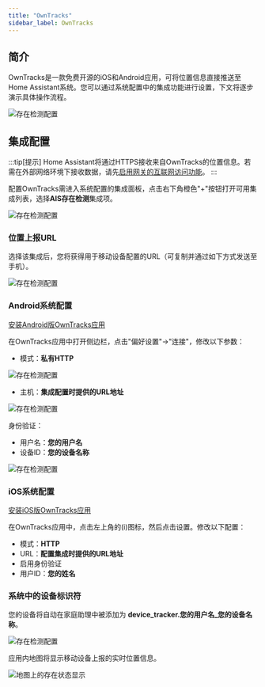 ```yaml
---
title: "OwnTracks"
sidebar_label: OwnTracks
---
```


## 简介

OwnTracks是一款免费开源的iOS和Android应用，可将位置信息直接推送至Home Assistant系统。您可以通过系统配置中的集成功能进行设置，下文将逐步演示具体操作流程。

![存在检测配置](/img/en/bramka/presence_detection_0.png)

## 集成配置

:::tip[提示]
Home Assistant将通过HTTPS接收来自OwnTracks的位置信息。若需在外部网络环境下接收数据，请先[启用网关的互联网访问功能](/docs/ais_bramka_remote_www_index)。
:::

配置OwnTracks需进入系统配置的集成面板，点击右下角橙色"+"按钮打开可用集成列表，选择**AIS存在检测**集成项。

![存在检测配置](/img/en/bramka/presence_detection_1.png)

### 位置上报URL

选择该集成后，您将获得用于移动设备配置的URL（可复制并通过如下方式发送至手机）。

![存在检测配置](/img/en/bramka/presence_detection_2.png)

### Android系统配置

<a href="https://play.google.com/store/apps/details?id=org.owntracks.android" target="_blank">安装Android版OwnTracks应用</a>

在OwnTracks应用中打开侧边栏，点击"偏好设置"→"连接"，修改以下参数：

- 模式：**私有HTTP**

![存在检测配置](/img/en/bramka/presence_detection_3.png)

- 主机：**集成配置时提供的URL地址**

![存在检测配置](/img/en/bramka/presence_detection_4.png)

身份验证：

- 用户名：**您的用户名**
- 设备ID：**您的设备名称**

![存在检测配置](/img/en/bramka/presence_detection_5.png)

### iOS系统配置

<a href="https://itunes.apple.com/us/app/owntracks/id692424691?mt=8" target="_blank">安装iOS版OwnTracks应用</a>

在OwnTracks应用中，点击左上角的(i)图标，然后点击设置。修改以下配置：

- 模式：**HTTP**
- URL：**配置集成时提供的URL地址**
- 启用身份验证
- 用户ID：**您的姓名**

### 系统中的设备标识符

您的设备将自动在家庭助理中被添加为 **device_tracker.您的用户名_您的设备名称**。

![存在检测配置](/img/en/bramka/presence_detection_6.png)

应用内地图将显示移动设备上报的实时位置信息。

![地图上的存在状态显示](/img/en/bramka/presence_detection_7.png)